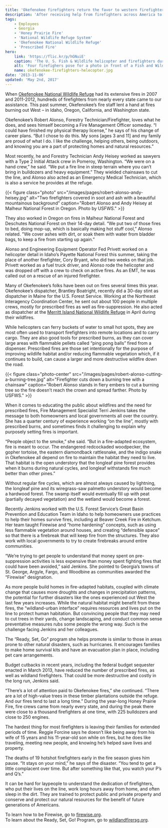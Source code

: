 ```yaml
---
title: 'Okefenokee firefighters return the favor to western firefighters'
description: 'After receiving help from firefighters across America to manage fires in 2007 and 2011-2012, firefighters at Okefenokee National Wildlife Refuge return the favor by heading west to assist with fires in Idaho, Oregon, California and Washington.'
tags:
    - Employees
    - Georgia
    - 'Honey Prairie Fire'
    - 'National Wildlife Refuge System'
    - 'Okefenokee National Wildlife Refuge'
    - 'Prescribed Fire'
hero:
    link: 'https://flic.kr/p/hGNuiE'
    caption: 'The U. S. Fish & Wildlife helicopter and firefighters during the North Fork and Little Queens Fires, Sawtooth National Forest near Atlanta, Idaho. L to R – Reggie Forcine (Okefenokee), Cory Bryant (Okefenokee), Ryan Roche (Lake Wales Ridge, Florida), Paul Ryan, (J.N. “Ding” Darling, Florida).'
    alt: 'Four firefighers pose for a photo in front of a Fish and Wildlife Helicopter with mountains in the background'
    name: okefenokee-firefighters-helecopter.jpg
date: '2013-11-06'
updated: 'May 2nd, 2017'
---
```


When [Okefenokee National Wildlife Refuge](http://www.fws.gov/refuge/okefenokee/) had its extensive fires in 2007 and 2011-2012, hundreds of firefighters from nearly every state came to our assistance. This past summer, Okefenokee’s fire staff lent a hand at fires burning out West – in Idaho, Oregon, California, and Washington state.

Okefenokee’s Robert Alonso, Forestry Technician/Firefighter, loves what he does, and sees himself becoming a Fire Management Officer someday. “I could have finished my physical therapy license,” he says of his change of career plans. “But I chose to do this. My sons [ages 3 and 11] and my family are proud of what I do. I like the challenge, helping others, being outdoors, and knowing you are a part of protecting homes and natural resources.”

Most recently, he and Forestry Technician Andy Heisey worked as sawyers with a Type 2 Initial Attack crew in Pomeroy, Washington. “We were on a hand crew,” he said. “We put a fire line in steep terrain where you can’t bring in bulldozers and heavy equipment.” They wielded chainsaws to cut the line, and Alonso also acted as an Emergency Medical Technician, which is also a service he provides at the refuge.

{{< figure class="photo" src="/images/pages/robert-alonso-andy-heisey.jpg" alt="Two firefighters covered in soot and ash with a beautiful mountainous background" caption="Robert Alonso and Andy Heisey at Malheur National Forest in Oregon. Photo by USFWS." >}}

They also worked in Oregon on fires in Malheur National Forest and Deschutes National Forest on their 14-day detail. “We put two of those fires to bed, doing mop-up, which is basically making hot stuff cool,” Alonso related. "We cover ashes with dirt, or soak them with water from bladder bags, to keep a fire from starting up again.”

Alonso and Engineering Equipment Operator Fed Privett worked on a helicopter detail in Idaho’s Payette National Forest this summer, taking the place of another firefighter, Cory Bryant, who did two weeks on that job. Privett worked as a fuel truck driver, and Alonso rode the helicopter and was dropped off with a crew to check on active fires. As an EMT, he was called out on a rescue of an injured firefighter.

Many of Okefenokee’s folks have been out on fires several times this year. Okefenokee’s dispatcher, Brantley Boatright, recently did a 30-day stint as dispatcher in Maine for the U.S. Forest Service. Working at the Northeast Interagency Coordination Center, he sent out about 100 people in multiple crews, mostly for prescribed fires as well as fire-suppression. He also acted as dispatcher at the [Merritt Island National Wildlife Refuge](https://www.fws.gov/refuge/Merritt_Island/) in April during their wildfires.

While helicopters can ferry buckets of water to small hot spots, they are most often used to transport firefighters into remote locations and to carry cargo. They are also good tools for prescribed burns, as they can cover large areas with flammable pellets called “ping pong balls” fired from a dispenser. Prescribed fires are those set intentionally for the purpose of improving wildlife habitat and/or reducing flammable vegetation which, if it continues to build, can cause a larger and more destructive wildfire down the road.

{{< figure class="photo-center" src="/images/pages/robert-alonso-cutting-a-burning-tree.jpg" alt="Firefighter cuts down a burning tree with a chainsaw" caption="Robert Alonso stands in fiery embers to cut a burning tree so the fire doesn’t reach the crown and spread farther. Photo by USFWS." >}}

When it comes to educating the public about wildfires and the need for prescribed fires, Fire Management Specialist Terri Jenkins takes the message to both homeowners and local governments all over the country. She has a quarter century of experience working “on the line”, mostly with prescribed burns, and sometimes finds it challenging to explain why purposely setting fires is important.

“People object to the smoke,” she said. “But in a fire-adapted ecosystem, fire is meant to occur. The endangered redcockaded woodpecker, the gopher tortoise, the eastern diamondback rattlesnake, and the indigo snake in Okefenokee all depend on fire to maintain the habitat they need to live. That habitat is the open understory that the longleaf pine forest provides when it burns during natural cycles, and longleaf withstands fire much better than other pines.”

Without regular fire cycles, which are almost always caused by lightning, the longleaf pine and its wiregrass-saw palmetto understory would become a hardwood forest. The swamp itself would eventually fill up with peat (partially decayed vegetation) and the wetland would become a forest.

Recently Jenkins worked with the U.S. Forest Service’s Great Basin Prevention and Education Team in Idaho to help homeowners use practices to help their homes survive fires, including at Beaver Creek Fire in Ketchum. Her team taught Firewise and “home hardening” concepts, such as using less flammable vegetation around houses, and creating “defensible space” so that there is a firebreak that will keep fire from the structures. They also work with local governments to try to create firebreaks around entire communities.

“We’re trying to get people to understand that money spent on pre-suppression activities is less expensive than money spent fighting fires that could have been avoided,” said Jenkins. She pointed to Georgia’s towns of St. George, Argyle, Fargo, and Woodbine as communities awarded the “Firewise” designation.

As more people build homes in fire-adapted habitats, coupled with climate change that causes more droughts and changes in precipitation patterns, the potential for further disasters like the ones experienced out West the last few years increases. While the natural habitat might benefit from these fires, the “wildland-urban interface” requires resources and lives put on the line to protect human habitation. But convincing people that they may need to cut trees in their yards, change landscaping, and conduct common sense preventative measures rubs some people the wrong way. Such is the challenge facing Jenkins and her colleagues.

The “Ready, Set, Go” program she helps promote is similar to those in areas prone to other natural disasters, such as hurricanes. It encourages families to make home survival kits and have an evacuation plan in place, including pet care arrangements.

Budget cutbacks in recent years, including the federal budget sequester enacted in March 2013, have reduced the number of prescribed fires, as well as wildland firefighters. That could be more destructive and costly in the long run, Jenkins said.

“There’s a lot of attention paid to Okefenokee fires,” she continued. “There are a lot of high-value trees in these timber plantations outside the refuge. And our fires tend to last a long time.” During the year-long Honey Prairie Fire, fire crews came from nearly every state, and during the peak there were close to a thousand firefighters at one time, with 225 bulldozers and close to 250 engines.

The hardest thing for most firefighters is leaving their families for extended periods of time. Reggie Forcine says he doesn’t like being away from his wife of 15 years and his 11-year-old son while on fires, but he does like traveling, meeting new people, and knowing he’s helped save lives and property.

The deaths of 19 hotshot firefighters early in the fire season gives him pause. “It stays on your mind,” he says of the disaster. “You tend to get a little complacent over time. But after something like that, you watch your P’s and Q’s.”

It can be hard for laypeople to understand the dedication of firefighters, who put their lives on the line, work long hours away from home, and often sleep in the dirt. They are trained to protect public and private property and conserve and protect our natural resources for the benefit of future generations of Americans.

To learn how to be Firewise, go to [firewise.org](http://www.firewise.org).  
To learn about the Ready, Set, Go! Program, go to [wildlandfirersg.org](http://www.wildlandfirersg.org).
